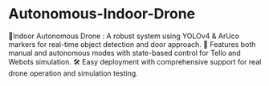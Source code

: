 # Autonomous-Indoor-Drone
🚁Indoor Autonomous Drone : A robust system using YOLOv4 &amp; ArUco markers for real-time object detection and door approach.   🎯 Features both manual and autonomous modes with state-based control for Tello and Webots simulation.   🛠️ Easy deployment with comprehensive support for real drone operation and simulation testing.
